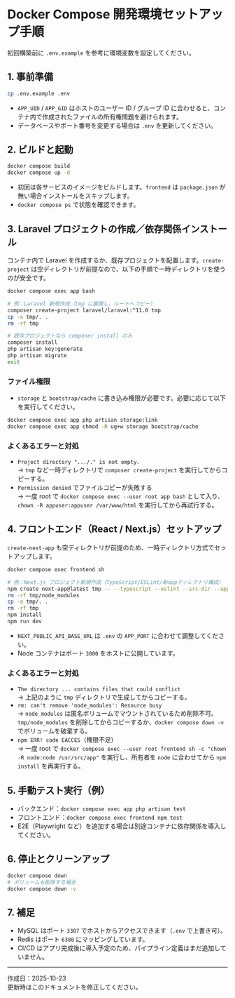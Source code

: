 # Docker Compose 開発環境セットアップ手順

初回構築前に `.env.example` を参考に環境変数を設定してください。

## 1. 事前準備
```bash
cp .env.example .env
```

- `APP_UID` / `APP_GID` はホストのユーザー ID / グループ ID に合わせると、コンテナ内で作成されたファイルの所有権問題を避けられます。
- データベースやポート番号を変更する場合は `.env` を更新してください。

## 2. ビルドと起動
```bash
docker compose build
docker compose up -d
```

- 初回は各サービスのイメージをビルドします。`frontend` は `package.json` が無い場合インストールをスキップします。
- `docker compose ps` で状態を確認できます。

## 3. Laravel プロジェクトの作成／依存関係インストール
コンテナ内で Laravel を作成するか、既存プロジェクトを配置します。`create-project` は空ディレクトリが前提なので、以下の手順で一時ディレクトリを使うのが安全です。

```bash
docker compose exec app bash

# 例：Laravel 新規作成（tmp に展開し、ルートへコピー）
composer create-project laravel/laravel:^11.0 tmp
cp -a tmp/. .
rm -rf tmp

# 既存プロジェクトなら composer install のみ
composer install
php artisan key:generate
php artisan migrate
exit
```

### ファイル権限
- `storage` と `bootstrap/cache` に書き込み権限が必要です。必要に応じて以下を実行してください。
```bash
docker compose exec app php artisan storage:link
docker compose exec app chmod -R ug+w storage bootstrap/cache
```

### よくあるエラーと対処
- `Project directory ".../." is not empty.`  
  -> `tmp` など一時ディレクトリで `composer create-project` を実行してからコピーする。
- `Permission denied` でファイルコピーが失敗する  
  -> 一度 root で `docker compose exec --user root app bash` として入り、`chown -R appuser:appuser /var/www/html` を実行してから再試行する。

## 4. フロントエンド（React / Next.js）セットアップ
`create-next-app` も空ディレクトリが前提のため、一時ディレクトリ方式でセットアップします。

```bash
docker compose exec frontend sh

# 例：Next.js プロジェクト新規作成（TypeScript/ESLint/新appディレクトリ構成）
npm create next-app@latest tmp -- --typescript --eslint --src-dir --app
rm -rf tmp/node_modules
cp -a tmp/. .
rm -rf tmp
npm install
npm run dev
```

- `NEXT_PUBLIC_API_BASE_URL` は `.env` の `APP_PORT` に合わせて調整してください。
- Node コンテナはポート `3000` をホストに公開しています。

### よくあるエラーと対処
- `The directory ... contains files that could conflict`  
  -> 上記のように `tmp` ディレクトリで生成してからコピーする。
- `rm: can't remove 'node_modules': Resource busy`  
  -> `node_modules` は匿名ボリュームでマウントされているため削除不可。`tmp/node_modules` を削除してからコピーするか、`docker compose down -v` でボリュームを破棄する。
- `npm ERR! code EACCES`（権限不足）  
  -> 一度 root で `docker compose exec --user root frontend sh -c "chown -R node:node /usr/src/app"` を実行し、所有者を `node` に合わせてから `npm install` を再実行する。

## 5. 手動テスト実行（例）
- バックエンド：`docker compose exec app php artisan test`
- フロントエンド：`docker compose exec frontend npm test`
- E2E（Playwright など）を追加する場合は別途コンテナに依存関係を導入してください。

## 6. 停止とクリーンアップ
```bash
docker compose down
# ボリュームも削除する場合
docker compose down -v
```

## 7. 補足
- MySQL はポート `3307` でホストからアクセスできます（`.env` で上書き可）。
- Redis はポート `6380` にマッピングしています。
- CI/CD はアプリ完成後に導入予定のため、パイプライン定義はまだ追加していません。

---
作成日：2025-10-23  
更新時はこのドキュメントを修正してください。
